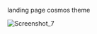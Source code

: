 landing page cosmos theme

![Screenshot_7](https://user-images.githubusercontent.com/43748738/226097292-d59f8ea8-1a4a-4c0e-8d35-e276b1d32429.png)
